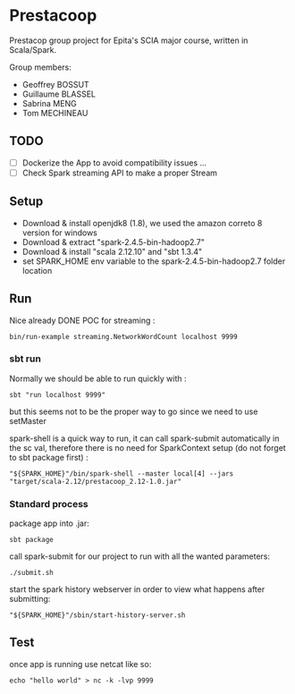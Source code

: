 # Prestacoop

Prestacop group project for Epita's SCIA major course, written in Scala/Spark.

Group members:
- Geoffrey BOSSUT
- Guillaume BLASSEL
- Sabrina MENG
- Tom MECHINEAU

## TODO

- [ ] Dockerize the App to avoid compatibility issues ...
- [ ] Check Spark streaming API to make a proper Stream

## Setup

- Download & install openjdk8 (1.8), we used the amazon correto 8 version for windows
- Download & extract "spark-2.4.5-bin-hadoop2.7"
- Download & install "scala 2.12.10" and "sbt 1.3.4"
- set SPARK_HOME env variable to the spark-2.4.5-bin-hadoop2.7 folder location

## Run

Nice already DONE POC for streaming :
```language=sh
bin/run-example streaming.NetworkWordCount localhost 9999
```

### sbt run

Normally we should be able to run quickly with :
```language=sh
sbt "run localhost 9999"
```
but this seems not to be the proper way to go since we need to use setMaster

spark-shell is a quick way to run, it can call spark-submit automatically in the sc val, therefore there is no need for SparkContext setup (do not forget to sbt package first) :
```
"${SPARK_HOME}"/bin/spark-shell --master local[4] --jars "target/scala-2.12/prestacoop_2.12-1.0.jar"
```

### Standard process

package app into .jar:
```language=sh
sbt package
```

call spark-submit for our project to run with all the wanted parameters:
```language=sh
./submit.sh
```

start the spark history webserver in order to view what happens after submitting:
```language=sh
"${SPARK_HOME}"/sbin/start-history-server.sh
```

## Test

once app is running use netcat like so:
```language=sh
echo "hello world" > nc -k -lvp 9999
```